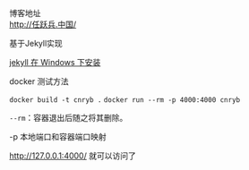 博客地址   
<http://任跃兵.中国/>


基于Jekyll实现  

[jekyll 在 Windows 下安装](http://xn--boq33di96g.xn--fiqs8s/jekyll/jekyll%20%E5%9C%A8%20Windows%20%E4%B8%8B%E5%AE%89%E8%A3%85/)



docker 测试方法

`docker build -t cnryb .`
`docker run --rm -p 4000:4000 cnryb`

`--rm`：容器退出后随之将其删除。

-p 本地端口和容器端口映射

http://127.0.0.1:4000/ 就可以访问了